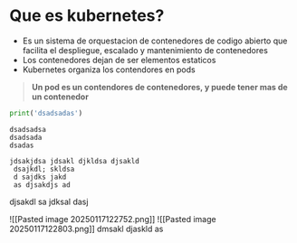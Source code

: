 # Que es kubernetes?
- Es un sistema de orquestacion de contenedores de codigo abierto que facilita el despliegue, escalado y mantenimiento de contenedores
- Los contenedores dejan de ser elementos estaticos
- Kubernetes organiza los contendores en pods

> **Un pod es un contendores de contenedores, y puede tener mas de un contenedor**

```python
print('dsadsadas')
```

~~~jfkdsl
dsadsadsa
dsadsada
dsadas
~~~

    jdsakjdsa jdsakl djkldsa djsakld 
     dsajkdl; skldsa
     d sajdks jakd
     as djsakdjs ad

djsakdl sa jdksal dasj

![[Pasted image 20250117122752.png]]
 ![[Pasted image 20250117122803.png]]
 dmsakl djaskld as